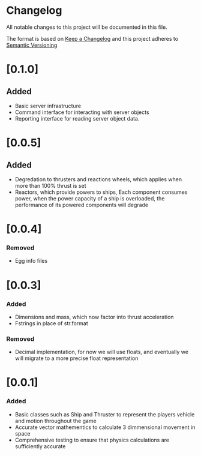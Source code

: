# Changelog
All notable changes to this project will be documented in this file.

The format is based on [Keep a Changelog](https://keepachangelog.com/en/1.0.0/)
and this project adheres to [Semantic Versioning](http://semver.org/spec/v2.0.0.html)
# [0.1.0]
## Added
 - Basic server infrastructure
 - Command interface for interacting with server objects
 - Reporting interface for reading server object data.

# [0.0.5]
## Added
 - Degredation to thrusters and reactions wheels, which applies when more than 100% thrust is set
 - Reactors, which provide powers to ships, Each component consumes power, when the power capacity of a ship is overloaded, the performance of its powered components will degrade

# [0.0.4] 
### Removed
 - Egg info files

# [0.0.3] 
### Added
 - Dimensions and mass, which now factor into thrust acceleration
 - Fstrings in place of str.format

### Removed
 - Decimal implementation, for now we will use floats, and eventually we will migrate to a more precise float representation

# [0.0.1] 
### Added
 - Basic classes such as Ship and Thruster to represent the players vehicle and motion throughout the game
 - Accurate vector mathementics to calculate 3 dimmensional movement in space
 - Comprehensive testing to ensure that physics calculations are sufficiently accurate
